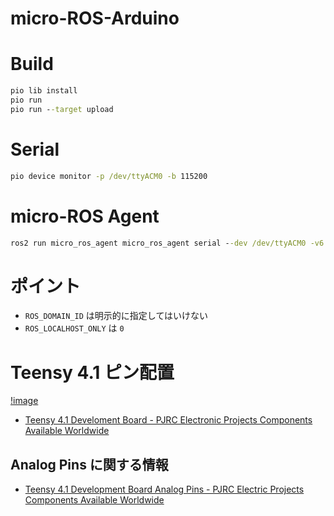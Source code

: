 # micro-ROS-Arduino

# Build
``` cmd
pio lib install
pio run
pio run --target upload
```

# Serial
``` cmd
pio device monitor -p /dev/ttyACM0 -b 115200
```

# micro-ROS Agent
``` cmd
ros2 run micro_ros_agent micro_ros_agent serial --dev /dev/ttyACM0 -v6
```

# ポイント
- `ROS_DOMAIN_ID` は明示的に指定してはいけない
- `ROS_LOCALHOST_ONLY` は `0`

# Teensy 4.1 ピン配置

[!image](https://www.pjrc.com/store/teensy41_card11a_rev3.png)

- [Teensy 4.1 Develoment Board - PJRC Electronic Projects Components Available Worldwide](https://www.pjrc.com/store/teensy41.html)

## Analog Pins に関する情報
- [Teensy 4.1 Development Board Analog Pins - PJRC Electric Projects Components Available Worldwide](https://www.pjrc.com/store/teensy41.html#analog)

